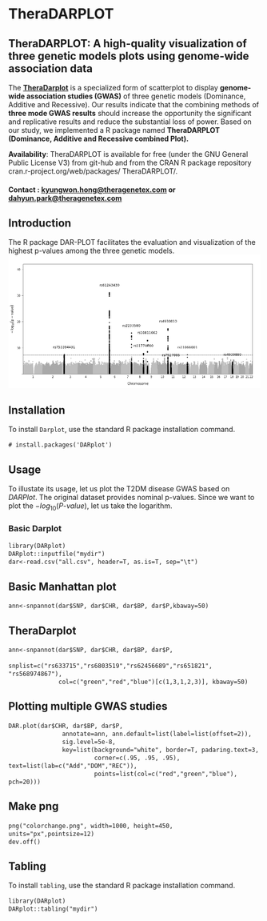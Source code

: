 # TheraDARPLOT 
## **TheraDARPLOT:** A high-quality visualization of three genetic models plots using genome-wide association data
The [**TheraDarplot**](https://github.com/Dahyun-Park/DARplot/) is a specialized form of scatterplot to display **genome-wide association studies (GWAS)** of three genetic models (Dominance, Additive and Recessive). 
Our results indicate that the combining methods of **three mode GWAS results** should increase the opportunity 
the significant and replicative results and reduce the substantial loss of power. Based on our study, 
we implemented a R package named 
**TheraDARPLOT** **(Dominance, Additive and Recessive combined Plot).** 

**Availability**: TheraDARPLOT is available for free (under the GNU General Public License V3) from git-hub and from the CRAN R package repository cran.r-project.org/web/packages/ TheraDARPLOT/.
#### **Contact : kyungwon.hong@theragenetex.com or dahyun.park@theragenetex.com**

## Introduction
The R package DAR-PLOT facilitates the evaluation and visualization of the highest p-values among the three genetic models.
![adddm1.png](adddm1.png)

## Installation
To install `Darplot`, use the standard R package installation command.

```{r}
# install.packages('DARplot')
```
## Usage
To illustate its usage, let us plot the T2DM disease GWAS based on *DARPlot*. The original dataset provides nominal p-values. Since we want to plot the $-log_{10}(P\text{-}value)$, let us take the logarithm.  

### Basic Darplot

```{r,cache=TRUE}
library(DARplot)
DARplot::inputfile("mydir")
dar<-read.csv("all.csv", header=T, as.is=T, sep="\t")
```
## Basic Manhattan plot

```{r,cache=TRUE}
ann<-snpannot(dar$SNP, dar$CHR, dar$BP, dar$P,kbaway=50)
```

## TheraDarplot

```{r,cache=TRUE}
ann<-snpannot(dar$SNP, dar$CHR, dar$BP, dar$P,
              snplist=c("rs633715","rs6803519","rs62456689","rs651821", "rs568974867"),
              col=c("green","red","blue")[c(1,3,1,2,3)], kbaway=50)
```

## Plotting multiple GWAS studies

```
DAR.plot(dar$CHR, dar$BP, dar$P,
               annotate=ann, ann.default=list(label=list(offset=2)),
               sig.level=5e-8,
               key=list(background="white", border=T, padaring.text=3,
                        corner=c(.95, .95, .95), text=list(lab=c("Add","DOM","REC")),
                        points=list(col=c("red","green","blue"), pch=20)))
```

## Make png
```
png("colorchange.png", width=1000, height=450, units="px",pointsize=12)
dev.off()

```

## Tabling
To install `tabling`, use the standard R package installation command.
```
library(DARplot)
DARplot::tabling("mydir")

```
